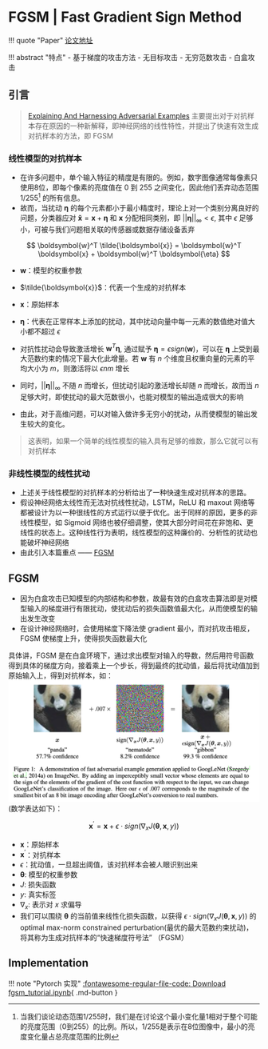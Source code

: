 # FGSM | Fast Gradient Sign Method

!!! quote "Paper"
    [论文地址](https://arxiv.org/abs/1412.6572)

!!! abstract "特点"
    - 基于梯度的攻击方法
    - 无目标攻击
    - 无穷范数攻击
    - 白盒攻击

## 引言

> [Explaining And Harnessing Adversarial Examples](https://arxiv.org/abs/1412.6572) 主要提出对于对抗样本存在原因的一种新解释，即神经网络的线性特性，并提出了快速有效生成对抗样本的方法，即 FGSM

### 线性模型的对抗样本

- 在许多问题中，单个输入特征的精度是有限的。例如，数字图像通常每像素只使用8位，即每个像素的亮度值在 0 到 255 之间变化，因此他们丢弃动态范围 1/255[^1] 的所有信息。
- 故而，当扰动 $\boldsymbol{\eta}$ 的每个元素都小于最小精度时，理论上对一个类别分离良好的问题，分类器应对 $\boldsymbol{\tilde{x}} = \boldsymbol{x} + \boldsymbol{\eta}$ 和 $\boldsymbol{x}$ 分配相同类别，即 $||\boldsymbol{\eta}||_{\infty} < \epsilon$, 其中 $\epsilon$ 足够小，可被与我们问题相关联的传感器或数据存储设备丢弃

$$
\boldsymbol{w}^T \tilde{\boldsymbol{x}} = \boldsymbol{w}^T \boldsymbol{x} + \boldsymbol{w}^T \boldsymbol{\eta}
$$

- $\boldsymbol{w}$：模型的权重参数
- $\tilde{\boldsymbol{x}}$：代表一个生成的对抗样本
- $\boldsymbol{x}$：原始样本
- $\boldsymbol{\eta}$：代表在正常样本上添加的扰动，其中扰动向量中每一元素的数值绝对值大小都不超过 $\epsilon$

- 对抗性扰动会导致激活增长 $\boldsymbol{w}^T \boldsymbol{\eta}$, 通过赋予 $\boldsymbol{\eta} = \epsilon sign(\boldsymbol{w})$，可以在 $\boldsymbol{\eta}$ 上受到最大范数约束的情况下最大化此增量。若 $\boldsymbol{w}$ 有 $n$ 个维度且权重向量的元素的平均大小为 $m$，则激活将以 $\epsilon n m$ 增长
- 同时，$||\boldsymbol{\eta}||_{\infty}$ 不随 $n$ 而增长，但扰动引起的激活增长却随 $n$ 而增长，故而当 $n$ 足够大时，即使扰动的最大范数很小，也能对模型的输出造成很大的影响
- 由此，对于高维问题，可以对输入做许多无穷小的扰动，从而使模型的输出发生较大的变化。

> 这表明，如果一个简单的线性模型的输入具有足够的维数，那么它就可以有对抗样本

### 非线性模型的线性扰动

- 上述关于线性模型的对抗样本的分析给出了一种快速生成对抗样本的思路。
- 假设神经网络太线性而无法对抗线性扰动，LSTM，ReLU 和 maxout 网络等都被设计为以一种很线性的方式运行以便于优化。出于同样的原因，更多的非线性模型，如 Sigmoid 网络也被仔细调整，使其大部分时间花在非饱和、更线性的状态上。这种线性行为表明，线性模型的这种廉价的、分析性的扰动也能破坏神经网络
- 由此引入本篇重点 —— [FGSM](#fgsm)

## FGSM

- 因为白盒攻击已知模型的内部结构和参数，故最有效的白盒攻击算法即是对模型输入的梯度进行有限扰动，使扰动后的损失函数值最大化，从而使模型的输出发生改变
- 在设计神经网络时，会使用梯度下降法使 gradient 最小，而对抗攻击相反，FGSM 使梯度上升，使得损失函数最大化

具体讲，FGSM 是在白盒环境下，通过求出模型对输入的导数，然后用符号函数得到具体的梯度方向，接着乘上一个步长，得到最终的扰动值，最后将扰动值加到原始输入上，得到对抗样本，如：![](../../Images/2023-11-22-08-41-16.png)
(数学表达如下)：

$$
\boldsymbol{x}^{'} = \boldsymbol{x} + \epsilon \cdot sign(\nabla_x J(\boldsymbol{\theta}, \boldsymbol{x}, y))
$$

- $\boldsymbol{x}$：原始样本
- $\boldsymbol{x}^{'}$：对抗样本
- $\epsilon$：扰动值，一旦超出阈值，该对抗样本会被人眼识别出来
- $\boldsymbol{\theta}$: 模型的权重参数
- $J$: 损失函数
- $y$: 真实标签
- $\nabla_x$: 表示对 $x$ 求偏导
- 我们可以围绕 $\boldsymbol{\theta}$ 的当前值来线性化损失函数，以获得 $\epsilon \cdot sign(\nabla_x J(\boldsymbol{\theta}, \boldsymbol{x}, y))$ 的 optimal max-norm constrained perturbation(最优的最大范数约束扰动)，将其称为生成对抗样本的“快速梯度符号法” （FGSM）

## Implementation

!!! note "Pytorch 实现"
    [:fontawesome-regular-file-code: Download fgsm_tutorial.ipynb](../fgsm_tutorial.ipynb){ .md-button }

[^1]: 当我们谈论动态范围1/255时，我们是在讨论这个最小变化量1相对于整个可能的亮度范围（0到255）的比例。所以，1/255是表示在8位图像中，最小的亮度变化量占总亮度范围的比例

